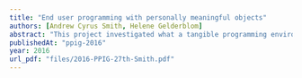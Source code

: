```yaml
---
title: "End user programming with personally meaningful objects"
authors: [Andrew Cyrus Smith, Helene Gelderblom]
abstract: "This project investigated what a tangible programming environment could look like in which the program is an arrangement of personally meaningful objects. We identified Gestalt principles and Semiotic theory to be the theoretic foundations of our project. The Gestalt principles of good continuation and grouping by proximity are particularly relevant to our research. Following the Design Science Research methodology, four iterations each focussed on a different design aspect based on the outcome of the previous iterations. The fifth and final iteration combined learning from the previous designs and introduced the Gestalt principle of grouping by proximity to the programming environment. We concluded the project by deriving a model that reflects the programming environment constructs and the relationships between these."
publishedAt: "ppig-2016"
year: 2016
url_pdf: "files/2016-PPIG-27th-Smith.pdf"
---
```

